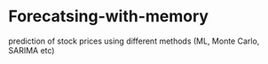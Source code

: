 # Forecatsing-with-memory
 prediction of stock prices using different methods (ML, Monte Carlo, SARIMA etc)
